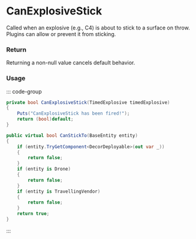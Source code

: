 # CanExplosiveStick
<Badge type="info" text="Entity"/>[<Badge type="danger" text="Carbon Compatible"/>](https://github.com/CarbonCommunity/Carbon)[<Badge type="warning" text="Oxide Compatible"/>](https://github.com/OxideMod/Oxide.Rust)
Called when an explosive (e.g., C4) is about to stick to a surface on throw. Plugins can allow or prevent it from sticking.

### Return
Returning a non-null value cancels default behavior.

### Usage
::: code-group
```csharp [Example]
private bool CanExplosiveStick(TimedExplosive timedExplosive)
{
	Puts("CanExplosiveStick has been fired!");
	return (bool)default;
}
```
```csharp [Source — Assembly-CSharp @ TimedExplosive]
public virtual bool CanStickTo(BaseEntity entity)
{
	if (entity.TryGetComponent<DecorDeployable>(out var _))
	{
		return false;
	}
	if (entity is Drone)
	{
		return false;
	}
	if (entity is TravellingVendor)
	{
		return false;
	}
	return true;
}

```
:::
